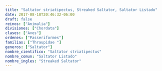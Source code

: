 ```yaml
---
title: "Saltator striatipectus, Streaked Saltator, Saltator Listado"
date: 2017-08-18T20:46:32-06:00
draft: false
reinos: ["Animalia"]
divisiones: ["Chordata"]
clases: ["Aves"]
ordenes: ["Passeriformes"]
familias: ["Thraupidae "]
generos: ["Saltator"]
nombre_cientifico: "Saltator striatipectus"
nombre_comun: "Saltator Listado"
nombre_ingles: "Streaked Saltator"
---
```

